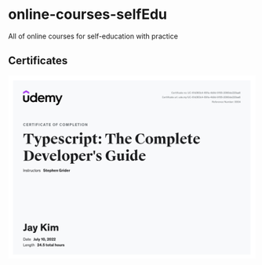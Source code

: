 # online-courses-selfEdu
All of online courses for self-education with practice

## Certificates
<img width ="600px" src="https://github.com/JayKim88/online-courses-selfEdu/blob/master/typescript-developer-guide/src/image/udemy_typescript_certificate.jpeg?raw=true">

